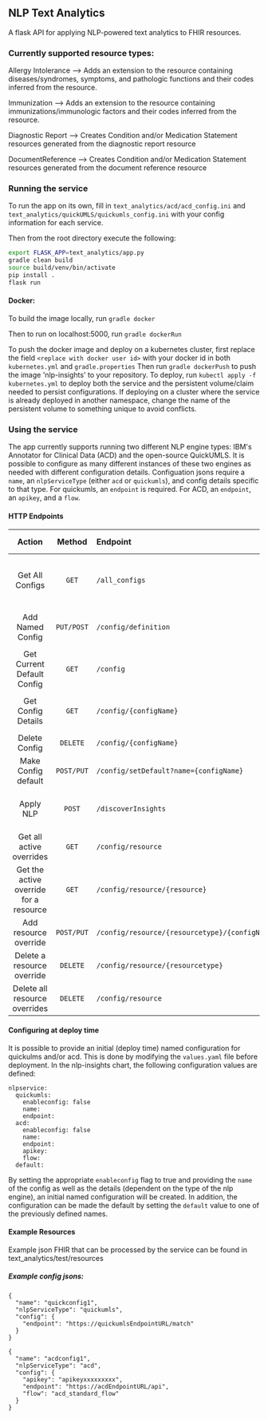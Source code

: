 NLP Text Analytics
-------------------------------
A flask API for applying NLP-powered text analytics to FHIR resources.  

### Currently supported resource types:

Allergy Intolerance --> Adds an extension to the resource containing diseases/syndromes, symptoms, and pathologic
functions and their codes inferred from the resource.

Immunization --> Adds an extension to the resource containing immunizations/immunologic factors and their codes inferred from the resource.

Diagnostic Report --> Creates Condition and/or Medication Statement resources generated from the diagnostic report resource

DocumentReference --> Creates Condition and/or Medication Statement resources generated from the document reference resource

### Running the service
To run the app on its own, fill in `text_analytics/acd/acd_config.ini` and `text_analytics/quickUMLS/quickumls_config.ini` with your config information for each service.

Then from the root directory execute the following:
```bash
export FLASK_APP=text_analytics/app.py
gradle clean build
source build/venv/bin/activate
pip install .
flask run
```

#### Docker:
To build the image locally, run `gradle docker`

Then to run on localhost:5000, run `gradle dockerRun`

To push the docker image and deploy on a kubernetes cluster, first replace the field `<replace with docker user id>` with your docker id
in both `kubernetes.yml` and `gradle.properties`
Then run `gradle dockerPush` to push the image 'nlp-insights' to your repository.
To deploy, run `kubectl apply -f kubernetes.yml` to deploy both the service and the persistent volume/claim needed to persist configurations.
If deploying on a cluster where the service is already deployed in another namespace, change the name of the persistent volume to something unique to avoid conflicts.


### Using the service
The app currently supports running two different NLP engine types: IBM's Annotator for Clinical Data (ACD) and the
open-source QuickUMLS.  It is possible to configure as many different instances of these two engines as needed with different configuration details.  Configuation jsons require a `name`, an `nlpServiceType` (either `acd` or `quickumls`), and config details specific to that type.
For quickumls, an `endpoint` is required. For ACD, an `endpoint`, an `apikey`, and a `flow`.

#### HTTP Endpoints

| Action | Method | Endpoint | Body | Returns on Success |
|:------:|:------:|:---------|:----:|:-------:|
| Get All Configs | `GET` | `/all_configs` | | Newline-delimited list of config names |
| Add Named Config  | `PUT/POST` | `/config/definition` | Config (json) contains `name` | Status `200`
| Get Current Default Config | `GET` | `/config` | | Current default `configName` |
| Get Config Details | `GET` | `/config/{configName}` | | Config details named `configName` |
| Delete Config | `DELETE` | `/config/{configName}` | | Status `200` |
| Make Config default | `POST/PUT` | `/config/setDefault?name={configName}` | | Status `200` |
| Apply NLP | `POST` | `/discoverInsights` | FHIR bundle or resource | Object annotated with NLP insights |
| Get all active overrides | `GET` | `/config/resource` | | dictionary-Status `200` |
| Get the active override for a resource | `GET` | `/config/resource/{resource}` | | `configName`-Status `200` |
| Add resource override | `POST/PUT` | `/config/resource/{resourcetype}/{configName}` | | Status `200` |
| Delete a resource override | `DELETE` | `/config/resource/{resourcetype}` | | Status `200` |
| Delete all resource overrides | `DELETE` | `/config/resource` | | Status `200` |
#### Configuring at deploy time

It is possible to provide an initial (deploy time) named configuration for quickulms and/or acd.  This is done by modifying the `values.yaml` file before deployment.  In the nlp-insights chart, the following configuration values are defined:

```
nlpservice:
  quickumls:
    enableconfig: false
    name:
    endpoint:
  acd:
    enableconfig: false
    name:
    endpoint:
    apikey:
    flow:
  default:
  ```

By setting the appropriate `enableconfig` flag to true and providing the `name` of the config as well as the details (dependent on the type of the nlp engine), an initial named configuration will be created.  In addition, the configuration can be made the default by setting the `default` value to one of the previously defined names.


#### Example Resources

Example json FHIR that can be processed by the service can be found in text_analytics/test/resources

##### Example config jsons:
```
{
  "name": "quickconfig1",
  "nlpServiceType": "quickumls",
  "config": {
    "endpoint": "https://quickumlsEndpointURL/match"
  }
}
```

```
{
  "name": "acdconfig1",
  "nlpServiceType": "acd",
  "config": {
    "apikey": "apikeyxxxxxxxxx",
    "endpoint": "https://acdEndpointURL/api",
    "flow": "acd_standard_flow"
  }
}
```
